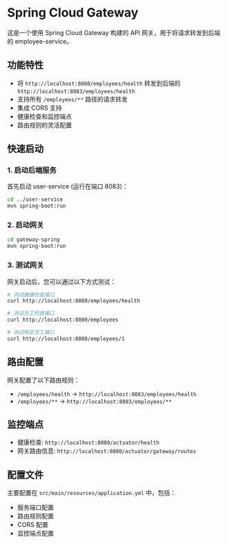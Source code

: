 # Spring Cloud Gateway

这是一个使用 Spring Cloud Gateway 构建的 API 网关，用于将请求转发到后端的 employee-service。

## 功能特性

- 将 `http://localhost:8080/employees/health` 转发到后端的 `http://localhost:8083/employees/health`
- 支持所有 `/employees/**` 路径的请求转发
- 集成 CORS 支持
- 健康检查和监控端点
- 路由规则的灵活配置

## 快速启动

### 1. 启动后端服务

首先启动 user-service (运行在端口 8083)：

```bash
cd ../user-service
mvn spring-boot:run
```

### 2. 启动网关

```bash
cd gateway-spring
mvn spring-boot:run
```

### 3. 测试网关

网关启动后，您可以通过以下方式测试：

```bash
# 测试健康检查接口
curl http://localhost:8080/employees/health

# 测试员工列表接口
curl http://localhost:8080/employees

# 测试特定员工接口
curl http://localhost:8080/employees/1
```

## 路由配置

网关配置了以下路由规则：

- `/employees/health` -> `http://localhost:8083/employees/health`
- `/employees/**` -> `http://localhost:8083/employees/**`

## 监控端点

- 健康检查: `http://localhost:8080/actuator/health`
- 网关路由信息: `http://localhost:8080/actuator/gateway/routes`

## 配置文件

主要配置在 `src/main/resources/application.yml` 中，包括：

- 服务端口配置
- 路由规则配置
- CORS 配置
- 监控端点配置 